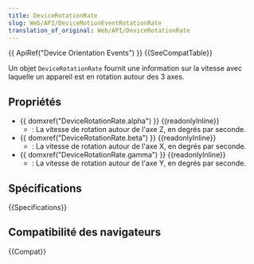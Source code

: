 ```yaml
---
title: DeviceRotationRate
slug: Web/API/DeviceMotionEventRotationRate
translation_of_original: Web/API/DeviceRotationRate
---
```


{{ ApiRef("Device Orientation Events") }} {{SeeCompatTable}}

Un objet `DeviceRotationRate` fournit une information sur la vitesse avec laquelle un appareil est en rotation autour des 3 axes.

## Propriétés

- {{ domxref("DeviceRotationRate.alpha") }} {{readonlyInline}}
  - : La vitesse de rotation autour de l'axe Z, en degrés par seconde.
- {{ domxref("DeviceRotationRate.beta") }} {{readonlyInline}}
  - : La vitesse de rotation autour de l'axe X, en degrés par seconde.
- {{ domxref("DeviceRotationRate.gamma") }} {{readonlyInline}}
  - : La vitesse de rotation autour de l'axe Y, en degrés par seconde.

## Spécifications

{{Specifications}}

## Compatibilité des navigateurs

{{Compat}}
